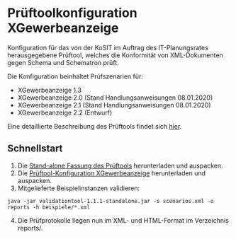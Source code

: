 # Prüftoolkonfiguration XGewerbeanzeige

Konfiguration für das von der KoSIT im Auftrag des IT-Planungsrates herausgegebene Prüftool, 
welches die Konformität von XML-Dokumenten gegen Schema und Schematron prüft.

Die Konfiguration beinhaltet Prüfszenarien für:

 * XGewerbeanzeige 1.3
 * XGewerbeanzeige 2.0 (Stand Handlungsanweisungen 08.01.2020)
 * XGewerbeanzeige 2.1 (Stand Handlungsanweisungen 08.01.2020)
 * XGewerbeanzeige 2.2 (Entwurf)

Eine detaillierte Beschreibung des Prüftools findet sich [hier](https://github.com/itplr-kosit/validator). 

## Schnellstart

1. Die [Stand-alone Fassung des
Prüftools](https://github.com/itplr-kosit/validator/releases/download/v1.1.1/validationtool-1.1.1.zip)  herunterladen und
auspacken.
2. Die [Prüftool-Konfiguration XGewerbeanzeige](https://github.com/itplr-kosit/validator-configuration-xgewerbeanzeige/releases/download/release-2020-01-08/validator-configuration-xgewerbeanzeige_2020-01-08.zip) herunterladen und auspacken.
3. Mitgelieferte Beispielinstanzen validieren:
```
java -jar validationtool-1.1.1-standalone.jar -s scenarios.xml -o reports -h beispiele/*.xml
```
4. Die Prüfprotokolle liegen nun im XML- und HTML-Format im Verzeichnis reports/.
